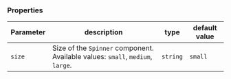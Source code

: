 ### Properties

| Parameter | description                                                                    | type     | default value |
| --------- | ------------------------------------------------------------------------------ | -------- | ------------- |
| `size`    | Size of the `Spinner` component. Available values: `small`, `medium`, `large`. | `string` | `small`       |
